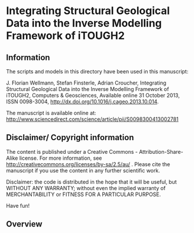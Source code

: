 Integrating Structural Geological Data into the Inverse Modelling Framework of iTOUGH2
=====

Information
----

The scripts and models in this directory have been used in this manuscript:

J. Florian Wellmann, Stefan Finsterle, Adrian Croucher, Integrating Structural Geological Data into the Inverse Modelling Framework of iTOUGH2, Computers & Geosciences, Available online 31 October 2013, ISSN 0098-3004, http://dx.doi.org/10.1016/j.cageo.2013.10.014.

The manuscript is available online at:
http://www.sciencedirect.com/science/article/pii/S0098300413002781

Disclaimer/ Copyright information
----
The content is published under a Creative Commons - Attribution-Share-Alike license. For more information, see http://creativecommons.org/licenses/by-sa/2.5/au/ . Please cite the manuscript if you use the content in any further scientific work.

Disclaimer: the code is distributed in the hope that it will be useful, but WITHOUT ANY WARRANTY; without even the implied warranty of MERCHANTABILITY or FITNESS FOR A PARTICULAR PURPOSE.

Have fun!

Overview
----

